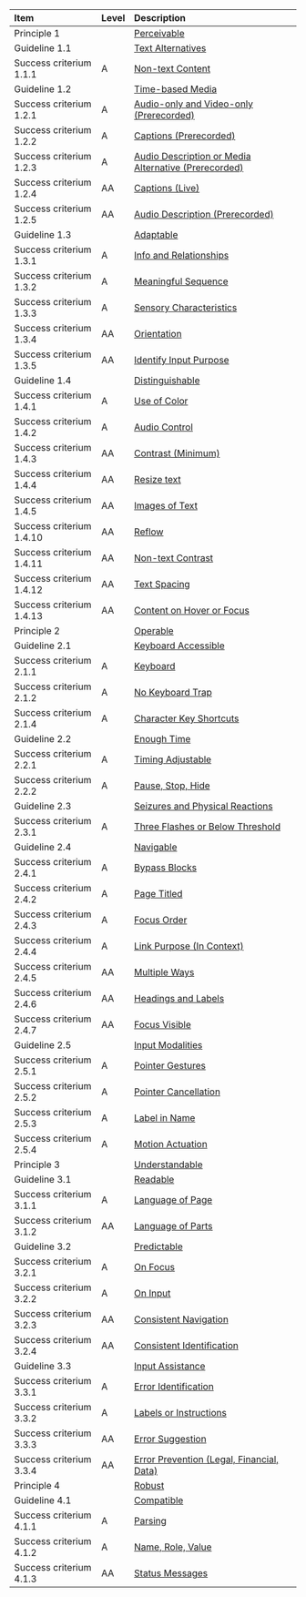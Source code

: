 | Item | Level | Description |
| :--- | :--- | :--- |
| Principle 1 | | [Perceivable](https://www.w3.org/TR/WCAG21/#perceivable) |
| Guideline 1.1 | | [Text Alternatives](https://www.w3.org/TR/WCAG21/#text-alternatives) |
| Success criterium 1.1.1 | A | [Non-text Content](https://www.w3.org/TR/WCAG21/#non-text-content) |
| Guideline 1.2 | | [Time-based Media](https://www.w3.org/TR/WCAG21/#time-based-media) |
| Success criterium 1.2.1 | A | [Audio-only and Video-only (Prerecorded)](https://www.w3.org/TR/WCAG21/#audio-only-and-video-only-prerecorded) |
| Success criterium 1.2.2 | A | [Captions (Prerecorded)](https://www.w3.org/TR/WCAG21/#captions-prerecorded) |
| Success criterium 1.2.3 | A | [Audio Description or Media Alternative (Prerecorded)](https://www.w3.org/TR/WCAG21/#audio-description-or-media-alternative-prerecorded) |
| Success criterium 1.2.4 | AA | [Captions (Live)](https://www.w3.org/TR/WCAG21/#captions-live) |
| Success criterium 1.2.5 | AA | [Audio Description (Prerecorded)](https://www.w3.org/TR/WCAG21/#audio-description-prerecorded) |
| Guideline 1.3 | | [Adaptable](https://www.w3.org/TR/WCAG21/#adaptable) |
| Success criterium 1.3.1 | A | [Info and Relationships](https://www.w3.org/TR/WCAG21/#info-and-relationships) |
| Success criterium 1.3.2 | A | [Meaningful Sequence](https://www.w3.org/TR/WCAG21/#meaningful-sequence) |
| Success criterium 1.3.3 | A | [Sensory Characteristics](https://www.w3.org/TR/WCAG21/#sensory-characteristics) |
| Success criterium 1.3.4 | AA | [Orientation](https://www.w3.org/TR/WCAG21/#orientation) |
| Success criterium 1.3.5 | AA | [Identify Input Purpose](https://www.w3.org/TR/WCAG21/#identify-input-purpose) |
| Guideline 1.4 | | [Distinguishable](https://www.w3.org/TR/WCAG21/#distinguishable) |
| Success criterium 1.4.1 | A | [Use of Color](https://www.w3.org/TR/WCAG21/#use-of-color) |
| Success criterium 1.4.2 | A | [Audio Control](https://www.w3.org/TR/WCAG21/#audio-control) |
| Success criterium 1.4.3 | AA | [Contrast (Minimum)](https://www.w3.org/TR/WCAG21/#contrast-minimum) |
| Success criterium 1.4.4 | AA | [Resize text](https://www.w3.org/TR/WCAG21/#resize-text) |
| Success criterium 1.4.5 | AA | [Images of Text](https://www.w3.org/TR/WCAG21/#images-of-text) |
| Success criterium 1.4.10 | AA | [Reflow](https://www.w3.org/TR/WCAG21/#reflow) |
| Success criterium 1.4.11 | AA | [Non-text Contrast](https://www.w3.org/TR/WCAG21/#non-text-contrast) |
| Success criterium 1.4.12 | AA | [Text Spacing](https://www.w3.org/TR/WCAG21/#text-spacing) |
| Success criterium 1.4.13 | AA | [Content on Hover or Focus](https://www.w3.org/TR/WCAG21/#content-on-hover-or-focus) |
| Principle 2 | | [Operable](https://www.w3.org/TR/WCAG21/#operable) |
| Guideline 2.1 | | [Keyboard Accessible](https://www.w3.org/TR/WCAG21/#keyboard-accessible) |
| Success criterium 2.1.1 | A | [Keyboard](https://www.w3.org/TR/WCAG21/#keyboard) |
| Success criterium 2.1.2 | A | [No Keyboard Trap](https://www.w3.org/TR/WCAG21/#no-keyboard-trap) |
| Success criterium 2.1.4 | A | [Character Key Shortcuts](https://www.w3.org/TR/WCAG21/#character-key-shortcuts) |
| Guideline 2.2 | | [Enough Time](https://www.w3.org/TR/WCAG21/#enough-time) |
| Success criterium 2.2.1 | A | [Timing Adjustable](https://www.w3.org/TR/WCAG21/#timing-adjustable) |
| Success criterium 2.2.2 | A | [Pause, Stop, Hide](https://www.w3.org/TR/WCAG21/#pause-stop-hide) |
| Guideline 2.3 | | [Seizures and Physical Reactions](https://www.w3.org/TR/WCAG21/#seizures-and-physical-reactions) |
| Success criterium 2.3.1 | A | [Three Flashes or Below Threshold](https://www.w3.org/TR/WCAG21/#three-flashes-or-below-threshold) |
| Guideline 2.4 | | [Navigable](https://www.w3.org/TR/WCAG21/#navigable) |
| Success criterium 2.4.1 | A | [Bypass Blocks](https://www.w3.org/TR/WCAG21/#bypass-blocks) |
| Success criterium 2.4.2 | A | [Page Titled](https://www.w3.org/TR/WCAG21/#page-titled) |
| Success criterium 2.4.3 | A | [Focus Order](https://www.w3.org/TR/WCAG21/#focus-order) |
| Success criterium 2.4.4 | A | [Link Purpose (In Context)](https://www.w3.org/TR/WCAG21/#link-purpose-in-context) |
| Success criterium 2.4.5 | AA | [Multiple Ways](https://www.w3.org/TR/WCAG21/#multiple-ways) |
| Success criterium 2.4.6 | AA | [Headings and Labels](https://www.w3.org/TR/WCAG21/#headings-and-labels) |
| Success criterium 2.4.7 | AA | [Focus Visible](https://www.w3.org/TR/WCAG21/#focus-visible) |
| Guideline 2.5 | | [Input Modalities](https://www.w3.org/TR/WCAG21/#input-modalities) |
| Success criterium 2.5.1 | A | [Pointer Gestures](https://www.w3.org/TR/WCAG21/#pointer-gestures) |
| Success criterium 2.5.2 | A | [Pointer Cancellation](https://www.w3.org/TR/WCAG21/#pointer-cancellation) |
| Success criterium 2.5.3 | A | [Label in Name](https://www.w3.org/TR/WCAG21/#label-in-name) |
| Success criterium 2.5.4 | A | [Motion Actuation](https://www.w3.org/TR/WCAG21/#motion-actuation) |
| Principle 3 | | [Understandable](https://www.w3.org/TR/WCAG21/#understandable) |
| Guideline 3.1 | | [Readable](https://www.w3.org/TR/WCAG21/#readable) |
| Success criterium 3.1.1 | A | [Language of Page](https://www.w3.org/TR/WCAG21/#language-of-page) |
| Success criterium 3.1.2 | AA | [Language of Parts](https://www.w3.org/TR/WCAG21/#language-of-parts) |
| Guideline 3.2 | | [Predictable](https://www.w3.org/TR/WCAG21/#predictable) |
| Success criterium 3.2.1 | A | [On Focus](https://www.w3.org/TR/WCAG21/#on-focus) |
| Success criterium 3.2.2 | A | [On Input](https://www.w3.org/TR/WCAG21/#on-input) |
| Success criterium 3.2.3 | AA | [Consistent Navigation](https://www.w3.org/TR/WCAG21/#consistent-navigation) |
| Success criterium 3.2.4 | AA | [Consistent Identification](https://www.w3.org/TR/WCAG21/#consistent-identification) |
| Guideline 3.3 | | [Input Assistance](https://www.w3.org/TR/WCAG21/#input-assistance) |
| Success criterium 3.3.1 | A | [Error Identification](https://www.w3.org/TR/WCAG21/#error-identification) |
| Success criterium 3.3.2 | A | [Labels or Instructions](https://www.w3.org/TR/WCAG21/#labels-or-instructions) |
| Success criterium 3.3.3 | AA | [Error Suggestion](https://www.w3.org/TR/WCAG21/#error-suggestion) |
| Success criterium 3.3.4 | AA | [Error Prevention (Legal, Financial, Data)](https://www.w3.org/TR/WCAG21/#error-prevention-legal-financial-data) |
| Principle 4 | | [Robust](https://www.w3.org/TR/WCAG21/#robust) |
| Guideline 4.1 | | [Compatible](https://www.w3.org/TR/WCAG21/#compatible) |
| Success criterium 4.1.1 | A | [Parsing](https://www.w3.org/TR/WCAG21/#parsing) |
| Success criterium 4.1.2 | A | [Name, Role, Value](https://www.w3.org/TR/WCAG21/#name-role-value) |
| Success criterium 4.1.3 | AA | [Status Messages](https://www.w3.org/TR/WCAG21/#status-messages) |